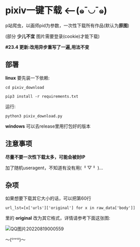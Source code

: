 # pixiv一键下载 ⟵(๑¯◡¯๑)

p站爬虫，以画师pid为参数，一次性下载所有作品(默认为**原图**)  

(部分 **少儿不宜** 图片需要登录(cookie)才能下载)

**#23.4 更新:改用异步重写了一遍,用法不变**

部署
--

**linux** 要先装一下依赖:

`cd pixiv_download`

`pip3 install -r requirements.txt`

运行:

`python3 pixiv_download.py`  

**windows** 可以去release里用打包好的版本

注意事项
--

**尽量不要一次性下载太多，可能会被封IP**

加了随机useragent，不知道有没有用( ╹▽╹ )...  

杂项
--
如果想要下载其它大小的话，可以把第60行  

`url_lst=[x['urls']['original'] for x in raw_data['body']]`  

里的 **original** 改为其它格式，详情请参考下面这张图:  

![QQ图片20220819000559](https://user-images.githubusercontent.com/57820488/185442305-2259ba81-40ee-43df-8e95-3b2b7d19a4fe.png)  

〜(꒪꒳꒪)〜
